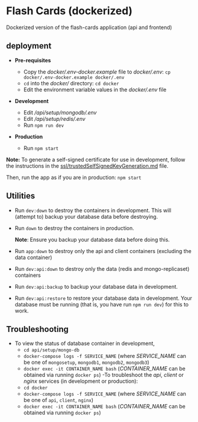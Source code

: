 # Flash Cards (dockerized)
Dockerized version of the flash-cards application (api and frontend)

## deployment

- **Pre-requisites**
    - Copy the *docker/.env-docker.example* file to *docker/.env*:
      `cp docker/.env-docker.example docker/.env`
    - `cd` into the *docker/* directory: `cd docker`
    - Edit the environment variable values in the *docker/.env* file


- **Development**
    - Edit */api/setup/mongodb/.env*
    - Edit */api/setup/redis/.env*
    - Run `npm run dev`

- **Production**
    - Run `npm start`

    <!--
    - applicatin/docker: `docker-compose up -d nginx`
    -->

**Note:** To generate a self-signed certificate for use in development, follow the instructions in the
<a href="ssl/trustedSelfSignedKeyGeneration.md">ssl/trustedSelfSignedKeyGeneration.md</a> file.

Then, run the app as if you are in production: `npm start`


## Utilities
- Run `dev:down` to destroy the containers in development.
  This will (attempt to) backup your database data before destroying.
- Run `down` to destroy the containers in production.

  **Note**: Ensure you backup your database data before doing this.

- Run `app:down` to destroy only the api and client containers (excluding the data container)
- Run `dev:api:down` to destroy only the data (redis and mongo-replicaset) containers
- Run `dev:api:backup` to backup your database data in development.
- Run `dev:api:restore` to restore your database data in development.
  Your database must be running (that is, you have run `npm run dev`) for this to work.


## Troubleshooting
- To view the status of database container in development,
    - `cd api/setup/mongo-db`
    - `docker-compose logs -f SERVICE_NAME`
      (where *SERVICE_NAME* can be one of `mongosetup`, `mongodb1`, `mongodb2`, `mongodb3`)
    - `docker exec -it CONTAINER_NAME bash`
      (*CONTAINER_NAME* can be obtained via running `docker ps`)
-To troubleshoot the *api*, *client* or *nginx* services (in development or production):
    - `cd docker`
    - `docker-compose logs -f SERVICE_NAME`
      (where *SERVICE_NAME* can be one of `api`, `client`, `nginx`)
    - `docker exec -it CONTAINER_NAME bash`
      (*CONTAINER_NAME* can be obtained via running `docker ps`)
